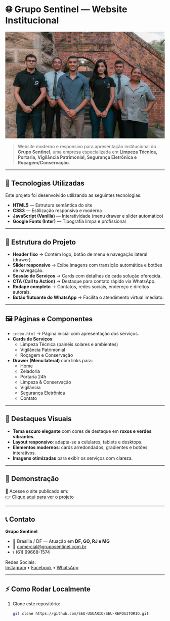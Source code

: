 # 🌐 Grupo Sentinel — Website Institucional  

![Capa do Projeto](./equipe.png)

> Website moderno e responsivo para apresentação institucional do **Grupo Sentinel**, uma empresa especializada em **Limpeza Técnica, Portaria, Vigilância Patrimonial, Segurança Eletrônica e Roçagem/Conservação**.  

---

## 🚀 Tecnologias Utilizadas  
Este projeto foi desenvolvido utilizando as seguintes tecnologias:

- **HTML5** — Estrutura semântica do site  
- **CSS3** — Estilização responsiva e moderna  
- **JavaScript (Vanilla)** — Interatividade (menu drawer e slider automático)  
- **Google Fonts (Inter)** — Tipografia limpa e profissional  

---

## 📑 Estrutura do Projeto  

- **Header fixo** → Contém logo, botão de menu e navegação lateral (drawer).  
- **Slider responsivo** → Exibe imagens com transição automática e botões de navegação.  
- **Sessão de Serviços** → Cards com detalhes de cada solução oferecida.  
- **CTA (Call to Action)** → Destaque para contato rápido via WhatsApp.  
- **Rodapé completo** → Contatos, redes sociais, endereço e direitos autorais.  
- **Botão flutuante do WhatsApp** → Facilita o atendimento virtual imediato.  

---

## 🖼️ Páginas e Componentes  

- `index.html` → Página inicial com apresentação dos serviços.  
- **Cards de Serviços**:  
  - Limpeza Técnica (painéis solares e ambientes)  
  - Vigilância Patrimonial  
  - Roçagem e Conservação  
- **Drawer (Menu lateral)** com links para:  
  - Home  
  - Zeladoria  
  - Portaria 24h  
  - Limpeza & Conservação  
  - Vigilância  
  - Segurança Eletrônica  
  - Contato  

---

## 🎨 Destaques Visuais  

- **Tema escuro elegante** com cores de destaque em **roxos e verdes vibrantes**.  
- **Layout responsivo**: adapta-se a celulares, tablets e desktops.  
- **Elementos modernos**: cards arredondados, gradientes e botões interativos.  
- **Imagens otimizadas** para exibir os serviços com clareza.  

---

## 📲 Demonstração  

🔗 Acesse o site publicado em:  
[👉 Clique aqui para ver o projeto](https://desenvolvedorawellington.github.io/SENTINEL-facilite/)  

---

## 📞 Contato  

**Grupo Sentinel**  
- 📍 Brasília / DF — Atuação em **DF, GO, RJ e MG**  
- 📩 comercial@gruposentinel.com.br  
- 📞 (61) 99668-1574  

Redes Sociais:  
[Instagram](#) • [Facebook](#) • [WhatsApp](#)  

---

## ⚡ Como Rodar Localmente  

1. Clone este repositório:  
   ```bash
   git clone https://github.com/SEU-USUARIO/SEU-REPOSITORIO.git

